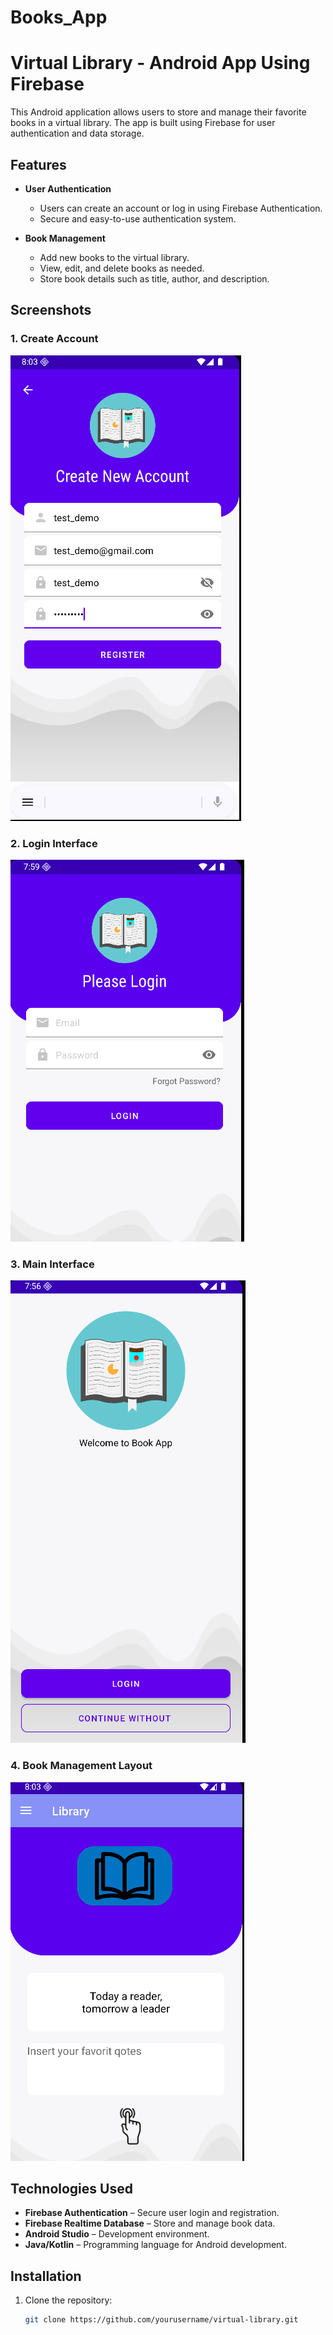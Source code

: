 # Books_App
# Virtual Library - Android App Using Firebase

This Android application allows users to store and manage their favorite books in a virtual library. The app is built using Firebase for user authentication and data storage.

## Features

- **User Authentication**  
  - Users can create an account or log in using Firebase Authentication.  
  - Secure and easy-to-use authentication system.  

- **Book Management**  
  - Add new books to the virtual library.  
  - View, edit, and delete books as needed.  
  - Store book details such as title, author, and description.  

## Screenshots

### 1. Create Account  
![Create Account](Assets/Create_account.png)  

### 2. Login Interface  
![Login Interface](Assets/Login_account.png)  

### 3. Main Interface  
![Main Interface](Assets/First_Interface.png)  

### 4. Book Management Layout  
![Book Management Layout](Assets/Layout_1.png)  

## Technologies Used  

- **Firebase Authentication** – Secure user login and registration.  
- **Firebase Realtime Database** – Store and manage book data.  
- **Android Studio** – Development environment.  
- **Java/Kotlin** – Programming language for Android development.  

## Installation  

1. Clone the repository:  
   ```sh
   git clone https://github.com/yourusername/virtual-library.git
